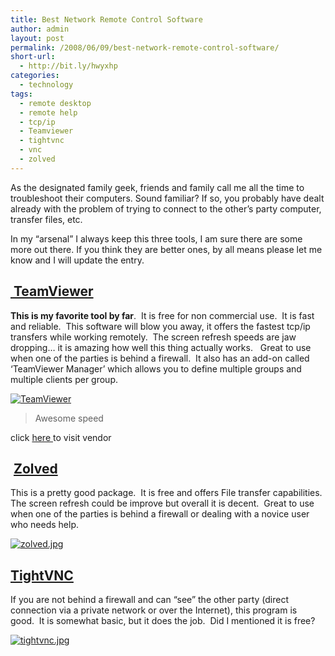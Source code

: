 ```yaml
---
title: Best Network Remote Control Software
author: admin
layout: post
permalink: /2008/06/09/best-network-remote-control-software/
short-url:
  - http://bit.ly/hwyxhp
categories:
  - technology
tags:
  - remote desktop
  - remote help
  - tcp/ip
  - Teamviewer
  - tightvnc
  - vnc
  - zolved
---
```

As the designated family geek, friends and family call me all the time to troubleshoot their computers. Sound familiar? If so, you probably have dealt already with the problem of trying to connect to the other&#8217;s party computer, transfer files, etc.

In my &#8220;arsenal&#8221; I always keep this three tools, I am sure there are some more out there. If you think they are better ones, by all means please let me know and I will update the entry.

## [ TeamViewer][1]

**This is my favorite tool by far**.  It is free for non commercial use.  It is fast and reliable.  This software will blow you away, it offers the fastest tcp/ip transfers while working remotely.  The screen refresh speeds are jaw dropping&#8230; it is amazing how well this thing actually works.   Great to use when one of the parties is behind a firewall.  It also has an add-on called &#8216;TeamViewer Manager&#8217; which allows you to define multiple groups and multiple clients per group.

[![TeamViewer][2]][3]

> Awesome speed

click [here ][4]to visit vendor  
<!--more-->

##  [Zolved][5]

This is a pretty good package.  It is free and offers File transfer capabilities.  The screen refresh could be improve but overall it is decent.  Great to use when one of the parties is behind a firewall or dealing with a novice user who needs help.

[![zolved.jpg][6]][7]

## [TightVNC][8]

If you are not behind a firewall and can &#8220;see&#8221; the other party (direct connection via a private network or over the Internet), this program is good.  It is somewhat basic, but it does the job.  Did I mentioned it is free?

[![tightvnc.jpg][9]][10]

 [1]: http://www.teamviewer.com/index.aspx
 [2]: http://blogs.bikecrawler.com/wp-content/uploads/2008/06/teamviewer.thumbnail.jpg
 [3]: http://blogs.bikecrawler.com/wp-content/uploads/2008/06/teamviewer.jpg "TeamViewer"
 [4]: http://www.teamviewer.com/download/index.aspx
 [5]: http://www.zolved.com/remote_control
 [6]: http://blogs.bikecrawler.com/wp-content/uploads/2008/06/zolved.thumbnail.jpg
 [7]: http://blogs.bikecrawler.com/wp-content/uploads/2008/06/zolved.jpg "zolved.jpg"
 [8]: http://www.tightvnc.com
 [9]: http://blogs.bikecrawler.com/wp-content/uploads/2008/06/tightvnc.thumbnail.jpg
 [10]: http://blogs.bikecrawler.com/wp-content/uploads/2008/06/tightvnc.jpg "tightvnc.jpg"